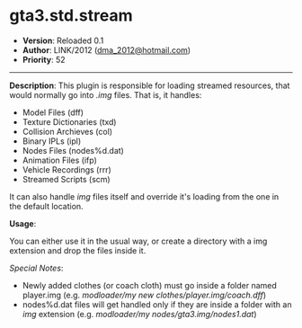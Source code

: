 ﻿gta3.std.stream
=========================================================================
 + __Version__:  Reloaded 0.1
 + __Author__:   LINK/2012 (<dma_2012@hotmail.com>)
 + __Priority__: 52

*************************************************************************

__Description__:
 This plugin is responsible for loading streamed resources, that would normally go into *.img* files.
 That is, it handles:
 
  * Model Files (dff)
  * Texture Dictionaries (txd)
  * Collision Archieves (col)
  * Binary IPLs (ipl)
  * Nodes Files (nodes%d.dat)
  * Animation Files (ifp)
  * Vehicle Recordings (rrr)
  * Streamed Scripts (scm)

It can also handle *img* files itself and override it's loading from the one in the default location.


__Usage__:

 You can either use it in the usual way, or create a directory with a img extension and drop the files inside it.
 
 _Special Notes_:
 
  * Newly added clothes (or coach cloth) must go inside a folder named player.img (e.g. *modloader/my new clothes/player.img/coach.dff*)
 * nodes%d.dat files will get handled only if they are inside a folder with an *img* extension (e.g. *modloader/my nodes/gta3.img/nodes1.dat*)

